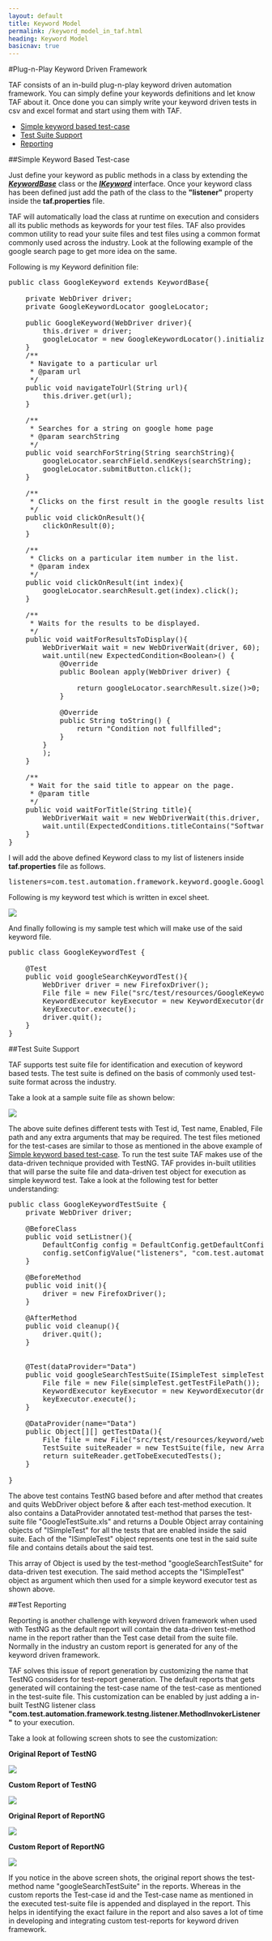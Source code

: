 ```yaml
---
layout: default
title: Keyword Model
permalink: /keyword_model_in_taf.html
heading: Keyword Model
basicnav: true
---
```


#Plug-n-Play Keyword Driven Framework

TAF consists of an in-build plug-n-play keyword driven automation framework. You can simply define your keywords definitions and let know TAF about it. Once done you can simply write your keyword driven tests in csv and excel format and start using them with TAF.
<ul>
<li><a href="#example">Simple keyword based test-case</a></li>
<li><a href="#testsuite">Test Suite Support</a></li>
<li><a href="#testreporting">Reporting</a></li>
</ul>
<a name="example"> </a>
##Simple Keyword Based Test-case

Just define your keyword as public methods in a class by extending the [_**KeywordBase**_]() class or the [_**IKeyword**_]() interface. 
Once your keyword class has been defined just add the path of the class to the **"listener"** property inside the **taf.properties** file.

TAF will automatically load the class at runtime on execution and considers all its public methods as keywords for your test files. 
TAF also provides common utility to read your suite files and test files using a common format commonly used across the industry. 
Look at the following example of the google search page to get more idea on the same.

Following is my Keyword definition file:

<pre class="brush: java;">
public class GoogleKeyword extends KeywordBase{
	
	private WebDriver driver;
	private GoogleKeywordLocator googleLocator;
	
	public GoogleKeyword(WebDriver driver){
		this.driver = driver;
		googleLocator = new GoogleKeywordLocator().initialize(this.driver);		
	}
	/**
	 * Navigate to a particular url
	 * @param url
	 */
	public void navigateToUrl(String url){
		this.driver.get(url);
	}
	
	/**
	 * Searches for a string on google home page
	 * @param searchString
	 */
	public void searchForString(String searchString){
		googleLocator.searchField.sendKeys(searchString);
        googleLocator.submitButton.click();
    }
	
	/**
	 * Clicks on the first result in the google results list.
	 */
	public void clickOnResult(){
        clickOnResult(0);
    }
	
	/**
	 * Clicks on a particular item number in the list.
	 * @param index
	 */
	public void clickOnResult(int index){
        googleLocator.searchResult.get(index).click();
    }
	
	/**
	 * Waits for the results to be displayed.
	 */
	public void waitForResultsToDisplay(){
		WebDriverWait wait = new WebDriverWait(driver, 60);
		wait.until(new ExpectedCondition&lt;Boolean&gt;() {
			@Override
			public Boolean apply(WebDriver driver) {
				
				return googleLocator.searchResult.size()>0;
			}

			@Override
			public String toString() {
				return "Condition not fullfilled";
			}
		} 
		);
	}
	
	/**
	 * Wait for the said title to appear on the page.
	 * @param title
	 */
	public void waitForTitle(String title){
		WebDriverWait wait = new WebDriverWait(this.driver, 60);
		wait.until(ExpectedConditions.titleContains("Software testing"));
	}
}
</pre>

I will add the above defined Keyword class to my list of listeners inside **taf.properties** file as follows.

<pre class="brush: plain;">
listeners=com.test.automation.framework.keyword.google.GoogleKeyword
</pre>

Following is my keyword test which is written in excel sheet.

<img src="{{site.base_url}}/images/GoogleKeywordTest-xls.png"/>

And finally following is my sample test which will make use of the said keyword file.

<pre class="brush: java;">
public class GoogleKeywordTest {
		
	@Test
	public void googleSearchKeywordTest(){
		WebDriver driver = new FirefoxDriver();
		File file = new File("src/test/resources/GoogleKeywordTest.xls");
		KeywordExecutor keyExecutor = new KeywordExecutor(driver, file,(String[]) null);
		keyExecutor.execute();
		driver.quit();
	}
}
</pre>

<a name="testsuite"> </a>
##Test Suite Support

TAF supports test suite file for identification and execution of keyword based tests.
The test suite is defined on the basis of commonly used test-suite format across the industry.

Take a look at a sample suite file as shown below:

<img src="{{site.base_url}}/images/GoogleKeywordSuite.png"/>

The above suite defines different tests with Test id, Test name, Enabled, File path and any extra arguments that may be required. 
The test files metioned for the test-cases are similar to those as mentioned in the above example of <a href="#example">Simple keyword based test-case</a>. 
To run the test suite TAF makes use of the data-driven technique provided with TestNG.
TAF provides in-built utilities that will parse the suite file and data-driven test object for execution as simple keyword test.
Take a look at the following test for better understanding:

<pre class="brush: java;">
public class GoogleKeywordTestSuite {
	private WebDriver driver;
	
	@BeforeClass
	public void setListner(){
		DefaultConfig config = DefaultConfig.getDefaultConfig();
		config.setConfigValue("listeners", "com.test.automation.framework.keyword.webdriverbased.google.GoogleKeyword");
	}
	
	@BeforeMethod
	public void init(){
		driver = new FirefoxDriver();
	}
	
	@AfterMethod
	public void cleanup(){
		driver.quit();
	}
	
	
	@Test(dataProvider="Data")
	public void googleSearchTestSuite(ISimpleTest simpleTest){
		File file = new File(simpleTest.getTestFilePath());
		KeywordExecutor keyExecutor = new KeywordExecutor(driver,file);
		keyExecutor.execute();		
	}
	
	@DataProvider(name="Data")
	public Object[][] getTestData(){
		File file = new File("src/test/resources/keyword/webdriverbased/GoogleTestSuite.xls");
		TestSuite suiteReader = new TestSuite(file, new ArrayList&lt;String&gt;());
		return suiteReader.getTobeExecutedTests();
	}

}
</pre>

The above test contains TestNG based before and after method that creates and quits WebDriver object before & after each test-method execution. 
It also contains a DataProvider annotated test-method that parses the test-suite file "GoogleTestSuite.xls" and returns a Double Object array containing objects of "ISimpleTest" for all the tests that are enabled inside the said suite. Each of the "ISimpleTest" object represents one test in the said suite file and contains details about the said test.

This array of Object is used by the test-method "googleSearchTestSuite" for data-driven test execution. 
The said method accepts the "ISimpleTest" object as argument which then used for a simple keyword executor test as shown above.

<a name="testreporting"> </a>
##Test Reporting

Reporting is another challenge with keyword driven framework when used with TestNG as the default report will contain the data-driven test-method name in the report rather than the Test case detail from the suite file. Normally in the industry an custom report is generated for any of the keyword driven framework. 

TAF solves this issue of report generation by customizing the name that TestNG considers for test-report generation. The default reports that gets generated will containing the test-case name of the test-case as mentioned in the test-suite file. This customization can be enabled by just adding a in-built TestNG listener class **"com.test.automation.framework.testng.listener.MethodInvokerListener"**  to your execution.

Take a look at following screen shots to see the customization:

**Original Report of TestNG**

<img src="{{site.base_url}}/images/original-test-report.png"/>


**Custom Report of TestNG**

<img src="{{site.base_url}}/images/custom-test-report.png"/>


**Original Report of ReportNG**

<img src="{{site.base_url}}/images/reportng-original-test-report.png"/>

**Custom Report of ReportNG**

<img src="{{site.base_url}}/images/reportng-custom-test-report.png"/>

If you notice in the above screen shots, the original report shows the test-method name "googleSearchTestSuite" in the reports. 
Whereas in the custom reports the Test-case id and the Test-case name as mentioned in the executed test-suite file is appended and displayed in the report. 
This helps in identifying the exact failure in the report and also saves a lot of time in developing and integrating custom test-reports for keyword driven framework.